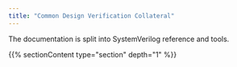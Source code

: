 ```yaml
---
title: "Common Design Verification Collateral"
---
```

The documentation is split into SystemVerilog reference and tools.

{{% sectionContent type="section" depth="1" %}}
